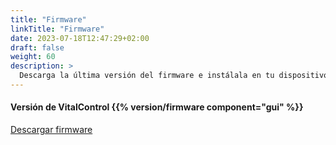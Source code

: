 ```yaml
---
title: "Firmware"
linkTitle: "Firmware"
date: 2023-07-18T12:47:29+02:00
draft: false
weight: 60
description: >
  Descarga la última versión del firmware e instálala en tu dispositivo VitalControl.
---
```

#### Versión de VitalControl {{% version/firmware component="gui" %}}

<a href="/download/firmware.vcu" role="button" class="btn btn-primary btn-lg">Descargar firmware</a>
